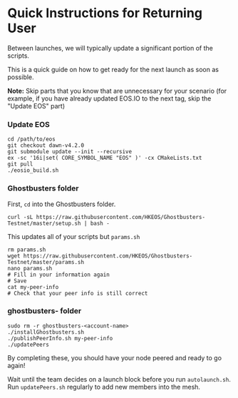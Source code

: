 # Quick Instructions for Returning User

Between launches, we will typically update a significant portion of the scripts. 

This is a quick guide on how to get ready for the next launch as soon as possible.

**Note:** Skip parts that you know that are unnecessary for your scenario (for example, if you have already updated EOS.IO to the next tag, skip the "Update EOS" part)

### Update EOS
```console
cd /path/to/eos
git checkout dawn-v4.2.0
git submodule update --init --recursive
ex -sc '16i|set( CORE_SYMBOL_NAME "EOS" )' -cx CMakeLists.txt
git pull
./eosio_build.sh
```

### Ghostbusters folder

First, `cd` into the Ghostbusters folder.

```console
curl -sL https://raw.githubusercontent.com/HKEOS/Ghostbusters-Testnet/master/setup.sh | bash -
```
This updates all of your scripts but `params.sh`

```console
rm params.sh
wget https://raw.githubusercontent.com/HKEOS/Ghostbusters-Testnet/master/params.sh
nano params.sh
# Fill in your information again
# Save
cat my-peer-info
# Check that your peer info is still correct
```

### ghostbusters-<account-name> folder

```console
sudo rm -r ghostbusters-<account-name>
./installGhostbusters.sh
./publishPeerInfo.sh my-peer-info
./updatePeers
```

By completing these, you should have your node peered and ready to go again!

Wait until the team decides on a launch block before you run `autolaunch.sh`. Run `updatePeers.sh` regularly to add new members into the mesh.
